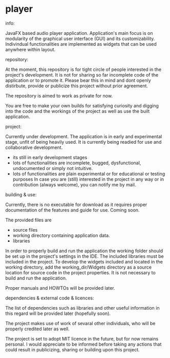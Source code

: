 player
======

info:

JavaFX based audio player application.
Application's main focus is on modularity of the graphical user interface (GUI) and its customizability. Indivindual
functionalities are implemented as widgets that can be used anywhere within layout.



repository: 

At the moment, this repository is for tight circle of people interested in the project's development. It is not
for sharing so far incomplete code of the application or to promote it. Please bear this in mind and dont openly
distirbute, provide or publicize this project without prior agreement.

The repository is aimed to work as private for now.

You are free to make your own builds for satisfying curiosity and digging into the code and the workings of the
project as well as use the built application.



project:

Currently under development.
The application is in early and experimental stage, unfit of being heavily used. It is currently being readied for
use and collaborative development.
- its still in early development stages
- lots of functionalities are incomplete, bugged, dysfunctional, undocumented or simply not intuitive.
- lots of functionalities are plain experimental or for educational or testing purposes
In case you are (still) interested in the project in any way or in contribution (always welcome), you can notify me by mail.



building & use:

Currently, there is no executable for download as it requires proper documentation of the features and guide for use. Coming soon.

The provided files are
- source files
- working directory containing application data.
- libraries

In order to properly build and run the application the working folder should be set up in the project's settings in the IDE.
The included libraries must be included in the project.
To develop the widgets included and located in the working directory, add the working_dir/Widgets directory as a source
location for source code in the project properties. It is not necessary to build and run the application.

Proper manuals and HOWTOs will be provided later.



dependencies & external code & licences:

The list of dependencies such as libraries and other useful information in this regard will be provided later
(hopefully soon).

The project makes use of work of sevaral other individuals, who will be properly credited later as well.

The project is set to adopt MIT licence in the future, but for now remains personal. I would appreciate to be
informed before taking any actions that could result in publicizing, sharing or building upon this project.

